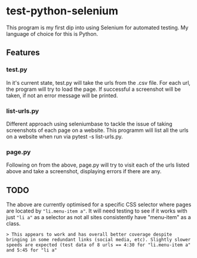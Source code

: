 # test-python-selenium

This program is my first dip into using Selenium for automated testing. My language of choice for this is Python.

## Features

### test.py
In it's current state, test.py will take the urls from the .csv file. For each url, the program will try to load the page. If successful a screenshot will be taken, if not an error message will be printed.

### list-urls.py
Different approach using seleniumbase to tackle the issue of taking screenshots of each page on a website. This programm will list all the urls on a website when run via pytest -s list-urls.py.

### page.py
Following on from the above, page.py will try to visit each of the urls listed above and take a screenshot, displaying errors if there are any. 

## TODO

The above are currently optimised for a specific CSS selector where pages are located by `"li.menu-item a"`. It will need testing to see if it works with just `"li a"` as a selector as not all sites consistently have "menu-item" as a class.

	> This appears to work and has overall better coverage despite bringing in some redundant links (social media, etc). Slightly slower speeds are expected (test data of 8 urls == 4:30 for "li.menu-item a" and 5:45 for "li a"
